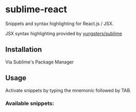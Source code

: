 # sublime-react

Snippets and syntax highlighting for React.js / JSX.

JSX syntax highlighting provided by [yungsters/sublime](https://github.com/yungsters/sublime)

## Installation

Via Sublime's Package Manager 

## Usage

Activate snippets by typing the mnemonic followed by TAB.

### Available snippets:

```javascript
